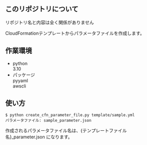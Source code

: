 ## このリポジトリについて
リポジトリ名と内容は全く関係がありません

CloudFormationテンプレートからパラメータファイルを作成します。

## 作業環境
- python  
3.10
- パッケージ  
pyyaml  
awscli

## 使い方
```
$ python create_cfn_parameter_file.py template/sample.yml 
パラメータファイル: sample_parameter.json
```
作成されるパラメータファイル名は、{テンプレートファイル名}_parameter.json になります。